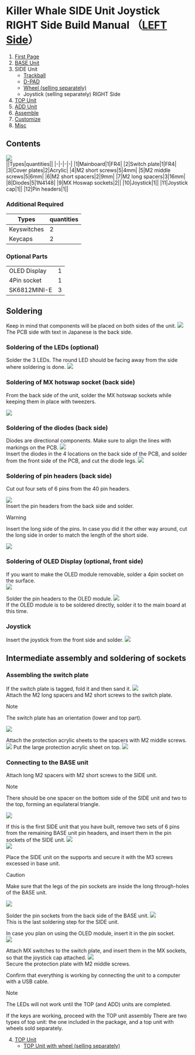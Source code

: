 # Killer Whale SIDE Unit Joystick RIGHT Side Build Manual （[LEFT Side](../leftside/3_SIDE_JOYSTICK.md)）

1. [First Page](../README_EN.md)
2. [BASE Unit](../rightside/2_BASE.md)
3. SIDE Unit
   - [Trackball](../rightside/3_SIDE_TRACKBALL.md)
   - [D-PAD](../rightside/3_SIDE_DPAD.md)
   - [Wheel (selling separately)](../rightside/3_SIDE_WHEEL.md)
   - Joystick (selling separately) RIGHT Side
4. [TOP Unit](../rightside/4_TOP.md)
5. [ADD Unit](../rightside/5_ADD.md)
6. [Assemble](../rightside/6_ASSEMBLE.md)
7. [Customize](../rightside/7_CUSTOM.md)
8. [Misc](../rightside/8_MISC.md)


## Contents
![](../img/3_3_joystick_r/3_1_1_contents.jpg)   
||Types|quantities||
|-|-|-|-|
|1|Mainboard|1|FR4|
|2|Switch plate|1|FR4|
|3|Cover plates|2|Acrylic|
|4|M2 short screws|5|4mm|
|5|M2 middle screws|5|6mm|
|6|M2 short spacers|2|9mm|
|7|M2 long spacers|3|16mm|
|8|Diodes|5|1N4148|
|9|MX Hoswap sockets|2||
|10|Joystick|1||
|11|Joystick cap|1||
|12|Pin headers|1||

### Additional Required
|Types|quantities|
|-|-|
|Keyswitches|2|
|Keycaps|2|

### Optional Parts
<table>
    <tr>
      <td>OLED Display</a></td> 
      <td>1</td>
    </tr>
    <tr>
      <td>4Pin socket</a></td> 
      <td>1</td>
    </tr>
    <tr>
      <td>SK6812MINI-E</td>
      <td>3</td>
    </tr>
 </table>


## Soldering
Keep in mind that components will be placed on both sides of the unit.
![](../img/3_3_joystick_r/3_1_2_overall.jpg)   
The PCB side with text in Japanese is the back side.
### Soldering of the LEDs (optional)  
Solder the 3 LEDs. The round LED should be facing away from the side where soldering is done.
![](../img/3_3_joystick_r/3_1_3_led.jpg)   


### Soldering of MX hotswap socket (back side)
From the back side of the unit, solder the MX hotswap sockets while keeping them in place with tweezers.

![](../img/3_3_joystick_r/3_1_4_mxsocket.jpg)   

### Soldering of the diodes (back side)
Diodes are directional components. Make sure to align the lines with markings on the PCB.
![](../img/c_diode.jpg)  
Insert the diodes in the 4 locations on the back side of the PCB, and solder from the front side of the PCB, and cut the diode legs.
![](../img/3_3_joystick_r/3_1_5_diodes.jpg) 

### Soldering of pin headers (back side)
Cut out four sets of 6 pins from the 40 pin headers. 

![](../img/c_pin_header_6.jpg)   
Insert the pin headers from the back side and solder.
> [!WARNING]
> Insert the long side of the pins. In case you did it the other way around, cut the long side in order to match the length of the short side.

![](../img/3_3_joystick_r/3_1_10_pin_header.jpg) 

### Soldering of OLED Display (optional, front side)
If you want to make the OLED module removable, solder a 4pin socket on the surface.  
![](../img/3_3_joystick_r/3_1_11_oled_socket.jpg)   

Solder the pin headers to the OLED module.
![](../img/c_oled_header.jpg)   
If the OLED module is to be soldered directly, solder it to the main board at this time.
### Joystick 
Insert the joystick from the front side and solder.
![](../img/3_3_joystick_r/3_1_12_joystick.jpg) 

## Intermediate assembly and soldering of sockets

### Assembling the switch plate

If the switch plate is tagged, fold it and then sand it.
![](../img/c_switch_l.jpg)   
Attach the M2 long spacers and M2 short screws to the switch plate.
> [!NOTE]
> The switch plate has an orientation (lower and top part).

![](../img/3_3_joystick_r/3_1_15_switch_1.jpg)  
  
Attach the protection acrylic sheets to the spacers with M2 middle screws.  
![](../img/3_3_joystick_r/3_1_16_switch_2.jpg) 
Put the large protection acrylic sheet on top.
![](../img/3_3_joystick_r/3_1_17_switch_3.jpg)  


### Connecting to the BASE unit
Attach long M2 spacers with M2 short screws to the SIDE unit.

> [!NOTE]
> There should be one spacer on the bottom side of the SIDE unit and two to the top, forming an equilateral triangle.

![](../img/3_3_joystick_r/3_1_18_spacers.jpg)  


If this is the first SIDE unit that you have built, remove two sets of 6 pins from the remaining BASE unit pin headers, and insert them in the pin sockets of the SIDE unit.
![](../img/c_pin_socket_6.jpg)   
![](../img/3_3_joystick_r/3_1_19_pinsocket.jpg)  

Place the SIDE unit on the supports and secure it with the M3 screws excessed in base unit. 
> [!CAUTION]
> Make sure that the legs of the pin sockets are inside the long through-holes of the BASE unit.

![](../img/3_3_joystick_r/3_1_27_base_1.jpg)   

Solder the pin sockets from the back side of the BASE unit.
![](../img/3_3_joystick_r/3_1_28_base_2.jpg)  
This is the last soldering step for the SIDE unit.

In case you plan on using the OLED module, insert it in the pin socket.  
![](../img/3_3_joystick_r/3_1_29_base_3.jpg)   

Attach MX switches to the switch plate, and insert them in the MX sockets, so that the joystick cap attached.
![](../img/3_3_joystick_r/3_1_30_complete.jpg)   
Secure the protection plate with M2 middle  screws.


Confirm that everything is working by connecting the unit to a computer with a USB cable.  
> [!NOTE]
> The LEDs will not work until the TOP (and ADD) units are completed.  

If the keys are working, proceed with the TOP unit assembly
There are two types of top unit: the one included in the package, and a top unit with wheels sold separately.

4. [TOP Unit](../rightside/4_TOP.md)
   - [TOP Unit with wheel (selling separately)](../rightside/4_TOP_WHEEL.md)


